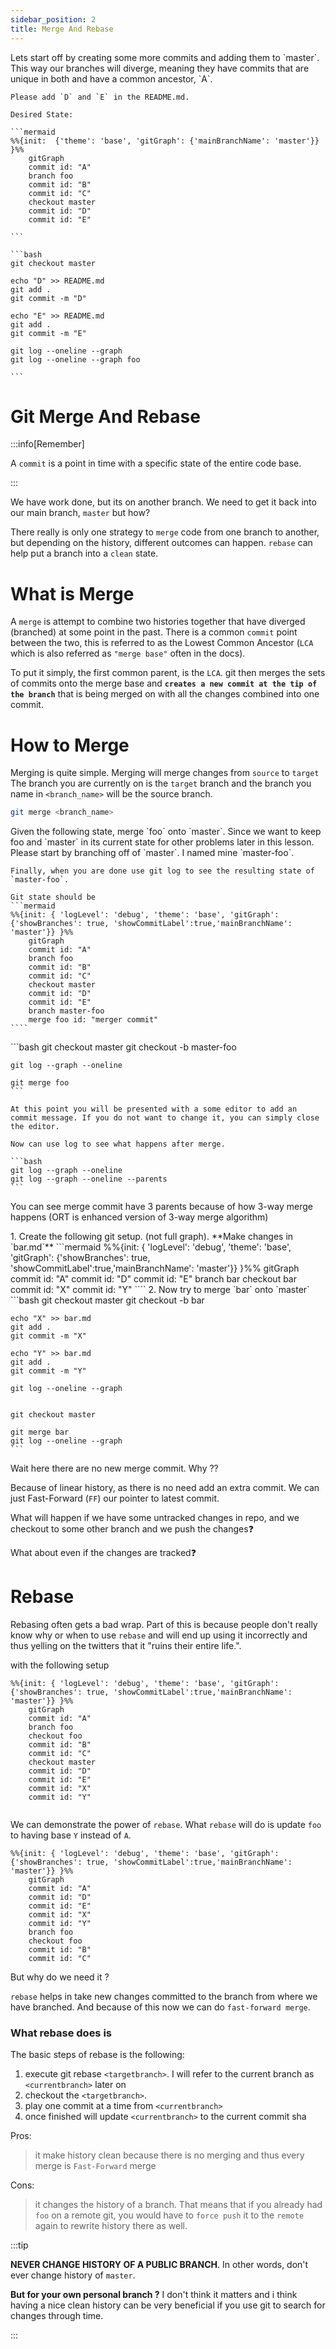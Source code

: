 ```yaml
---
sidebar_position: 2
title: Merge And Rebase
---
```


<Problem>
    Lets start off by creating some more commits and adding them to `master`. This way our branches will diverge,  meaning they have commits that are unique in both and have a common ancestor, `A`.

    Please add `D` and `E` in the README.md.

    Desired State:

    ```mermaid
    %%{init:  {'theme': 'base', 'gitGraph': {'mainBranchName': 'master'}} }%%
        gitGraph
        commit id: "A"
        branch foo
        commit id: "B"
        commit id: "C"
        checkout master
        commit id: "D"
        commit id: "E"

    ```

<Solution>

    ```bash
    git checkout master

    echo "D" >> README.md
    git add .
    git commit -m "D"

    echo "E" >> README.md
    git add .
    git commit -m "E"

    git log --oneline --graph
    git log --oneline --graph foo

    ```
</Solution>
</Problem>


# Git Merge And Rebase

:::info[Remember]

A `commit` is a point in time with a specific state of the entire code base.

:::

We have work done, but its on another branch. We need to get it back into our main branch, `master` but how?

There really is only one strategy to `merge` code from one branch to another, but depending on the history,  different outcomes can happen. `rebase` can help put a branch into a `clean` state.


# What is Merge


A `merge` is attempt to combine two histories together that have diverged (branched) at some point in the past. There is a common `commit` point between the two, this is referred to as the Lowest Common Ancestor (`LCA` which is also referred as `"merge base"` often in the docs).


To put it simply, the first common parent, is the `LCA`.
git then merges the sets of commits onto the merge base and **`creates a new commit at the tip of the branch`** that is being merged on with all the changes combined into one commit.

# How to Merge

Merging is quite simple.
Merging will merge changes from `source` to `target`
The branch you are currently on is the `target` branch and the branch you name in `<branch_name>` will be the source branch.

```bash
git merge <branch_name>
```


<Problem>
    Given the following state, merge `foo` onto `master`. Since we want to keep foo and `master` in its current state for other problems later in this lesson. Please start by branching off of `master`. I named mine `master-foo`.

    Finally, when you are done use git log to see the resulting state of `master-foo`.

    Git state should be
    ```mermaid
    %%{init: { 'logLevel': 'debug', 'theme': 'base', 'gitGraph': {'showBranches': true, 'showCommitLabel':true,'mainBranchName': 'master'}} }%%
        gitGraph
        commit id: "A"
        branch foo
        commit id: "B"
        commit id: "C"
        checkout master
        commit id: "D"
        commit id: "E"
        branch master-foo
        merge foo id: "merger commit"
    ````

<Solution>
    ```bash
    git checkout master
    git checkout -b master-foo

    git log --graph --oneline

    git merge foo
    ```

    At this point you will be presented with a some editor to add an commit message. If you do not want to change it, you can simply close the editor.

    Now can use log to see what happens after merge.

    ```bash
    git log --graph --oneline
    git log --graph --oneline --parents
    ```
</Solution>
</Problem>


You can see merge commit have 3 parents because of how 3-way merge happens (ORT is enhanced version of 3-way merge algorithm)



<Problem>
    1. Create the following git setup. (not full graph). **Make changes in `bar.md`**
    ```mermaid
    %%{init: { 'logLevel': 'debug', 'theme': 'base', 'gitGraph': {'showBranches': true, 'showCommitLabel':true,'mainBranchName': 'master'}} }%%
        gitGraph
        commit id: "A"
        commit id: "D"
        commit id: "E"
        branch bar
        checkout bar
        commit id: "X"
        commit id: "Y"
    ````
    2. Now try to merge `bar` onto `master`
<Solution>
    ```bash
    git checkout master
    git checkout -b bar

    echo "X" >> bar.md
    git add .
    git commit -m "X"

    echo "Y" >> bar.md
    git add .
    git commit -m "Y"

    git log --oneline --graph


    git checkout master

    git merge bar
    git log --oneline --graph
    ```
</Solution>
</Problem>

Wait here there are no new merge commit. Why ??

Because of linear history, as there is no need add an extra commit. We can just Fast-Forward (`FF`) our pointer to latest commit. 

<Footgun>
What will happen if we have some untracked changes in repo, and we checkout to some other branch and we push the changes❓

What about even if the changes are tracked❓
</Footgun>


# Rebase

Rebasing often gets a bad wrap. Part of this is because people don't really know why or when to use `rebase` and will end up using it incorrectly and thus yelling on the twitters that it "ruins their entire life.".

with the following setup
```mermaid
%%{init: { 'logLevel': 'debug', 'theme': 'base', 'gitGraph': {'showBranches': true, 'showCommitLabel':true,'mainBranchName': 'master'}} }%%
    gitGraph
    commit id: "A"
    branch foo
    checkout foo
    commit id: "B"
    commit id: "C"
    checkout master
    commit id: "D"
    commit id: "E"
    commit id: "X"
    commit id: "Y"
    
````

We can demonstrate the power of `rebase`. What `rebase` will do is update `foo` to having base `Y` instead of `A`.

```mermaid
%%{init: { 'logLevel': 'debug', 'theme': 'base', 'gitGraph': {'showBranches': true, 'showCommitLabel':true,'mainBranchName': 'master'}} }%%
    gitGraph
    commit id: "A"
    commit id: "D"
    commit id: "E"
    commit id: "X"
    commit id: "Y"
    branch foo
    checkout foo
    commit id: "B"
    commit id: "C"
```   
    
But why do we need it ?

`rebase` helps in take new changes committed to the branch from where we have branched. And because of this now we can do `fast-forward merge`.

### What rebase does is
The basic steps of rebase is the following:

1. execute git rebase `<targetbranch>`. I will refer to the current branch as `<currentbranch>` later on
2. checkout the `<targetbranch>`.
3. play one commit at a time from `<currentbranch>`
4. once finished will update `<currentbranch>` to the current commit sha

Pros: 
> it make history clean because there is no merging and thus every merge is `Fast-Forward` merge

Cons: 
> it changes the history of a branch. That means that if you already had `foo` on a remote git, you would have to `force push` it to the `remote` again to rewrite history there as well.


:::tip

**NEVER CHANGE HISTORY OF A PUBLIC BRANCH**. In other words, don't ever change history of `master`.

**But for your own personal branch ?**
I don't think it matters and i think having a nice clean history can be very beneficial if you use git to search for changes through time.

:::